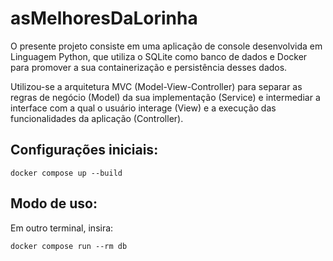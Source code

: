 # asMelhoresDaLorinha

O presente projeto consiste em uma aplicação de console desenvolvida em Linguagem Python, que utiliza o SQLite como banco de dados e Docker para promover a sua containerização e persistência desses dados. 

Utilizou-se a arquitetura MVC (Model-View-Controller) para separar as regras de negócio (Model) da sua implementação (Service) e intermediar a interface com a qual o usuário interage (View) e a execução das funcionalidades da aplicação (Controller). 

## Configurações iniciais:

```bash:
docker compose up --build
```
## Modo de uso:

Em outro terminal, insira:

```bash:
docker compose run --rm db
```

